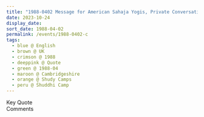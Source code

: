 ```yaml
---
title: "1988-0402 Message for American Sahaja Yogis, Private Conversation, Śhuddhi Camp (now The Hall, Shudy Camps Park), Shudy Camps, Cambridgeshire, UK from Divine Cool Breeze, Volume 2, Issue 4 (May 1988), Page 10"
date: 2023-10-24
display_date: 
sort_date: 1988-04-02
permalink: /events/1988-0402-c
tags:
  - blue @ English
  - brown @ UK
  - crimson @ 1988
  - deeppink @ Quote
  - green @ 1988-04
  - maroon @ Cambridgeshire
  - orange @ Shudy Camps
  - peru @ Śhuddhi Camp
---
```


<wave-list>
  <list-title color="green" width="75">Key Quote</list-title>
  <list-item color="BlanchedAlmond"  width="200"></list-item>
  <list-item color="Lavender"></list-item>
  <list-item color="BlanchedAlmond"></list-item>
</wave-list>

<br>

<wave-list>
  <list-title color="green" width="75">Comments</list-title>
  <list-item color="BlanchedAlmond"  width="200"></list-item>
  <list-item color="Lavender"></list-item>
  <list-item color="BlanchedAlmond"></list-item>
</wave-list>